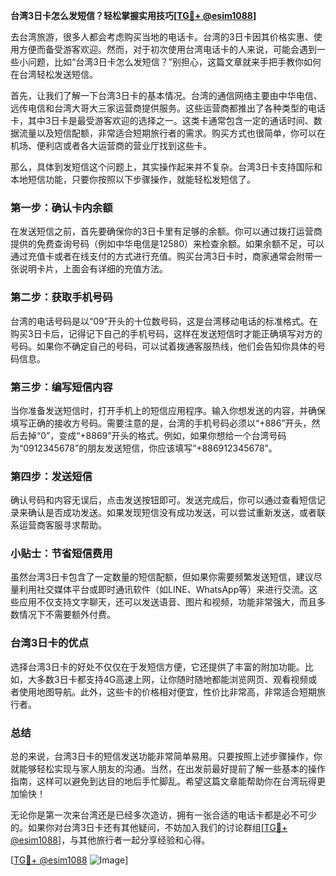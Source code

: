 **台湾3日卡怎么发短信？轻松掌握实用技巧[[TG💪+ @esim1088](https://t.me/s/esim1088)]**

去台湾旅游，很多人都会考虑购买当地的电话卡。台湾的3日卡因其价格实惠、使用方便而备受游客欢迎。然而，对于初次使用台湾电话卡的人来说，可能会遇到一些小问题，比如“台湾3日卡怎么发短信？”别担心，这篇文章就来手把手教你如何在台湾轻松发送短信。

首先，让我们了解一下台湾3日卡的基本情况。台湾的通信网络主要由中华电信、远传电信和台湾大哥大三家运营商提供服务。这些运营商都推出了各种类型的电话卡，其中3日卡是最受游客欢迎的选择之一。这类卡通常包含一定的通话时间、数据流量以及短信配额，非常适合短期旅行者的需求。购买方式也很简单，你可以在机场、便利店或者各大运营商的营业厅找到这些卡。

那么，具体到发短信这个问题上，其实操作起来并不复杂。台湾3日卡支持国际和本地短信功能，只要你按照以下步骤操作，就能轻松发短信了。

### 第一步：确认卡内余额

在发送短信之前，首先要确保你的3日卡里有足够的余额。你可以通过拨打运营商提供的免费查询号码（例如中华电信是12580）来检查余额。如果余额不足，可以通过充值卡或者在线支付的方式进行充值。购买台湾3日卡时，商家通常会附带一张说明卡片，上面会有详细的充值方法。

### 第二步：获取手机号码

台湾的电话号码是以“09”开头的十位数号码，这是台湾移动电话的标准格式。在购买3日卡后，记得记下自己的手机号码，这样在发送短信时才能正确填写对方的号码。如果你不确定自己的号码，可以试着拨通客服热线，他们会告知你具体的号码信息。

### 第三步：编写短信内容

当你准备发送短信时，打开手机上的短信应用程序。输入你想发送的内容，并确保填写正确的接收方号码。需要注意的是，台湾的手机号码必须以“+886”开头，然后去掉“0”，变成“+8869”开头的格式。例如，如果你想给一个台湾号码为“0912345678”的朋友发送短信，你应该填写“+886912345678”。

### 第四步：发送短信

确认号码和内容无误后，点击发送按钮即可。发送完成后，你可以通过查看短信记录来确认是否成功发送。如果发现短信没有成功发送，可以尝试重新发送，或者联系运营商客服寻求帮助。

### 小贴士：节省短信费用

虽然台湾3日卡包含了一定数量的短信配额，但如果你需要频繁发送短信，建议尽量利用社交媒体平台或即时通讯软件（如LINE、WhatsApp等）来进行交流。这些应用不仅支持文字聊天，还可以发送语音、图片和视频，功能非常强大，而且多数情况下不需要额外付费。

### 台湾3日卡的优点

选择台湾3日卡的好处不仅仅在于发短信方便，它还提供了丰富的附加功能。比如，大多数3日卡都支持4G高速上网，让你随时随地都能浏览网页、观看视频或者使用地图导航。此外，这些卡的价格相对便宜，性价比非常高，非常适合短期旅行者。

### 总结

总的来说，台湾3日卡的短信发送功能非常简单易用。只要按照上述步骤操作，你就能够轻松实现与家人朋友的沟通。当然，在出发前最好提前了解一些基本的操作指南，这样可以避免到达目的地后手忙脚乱。希望这篇文章能帮助你在台湾玩得更加愉快！

无论你是第一次来台湾还是已经多次造访，拥有一张合适的电话卡都是必不可少的。如果你对台湾3日卡还有其他疑问，不妨加入我们的讨论群组[[TG💪+ @esim1088](https://t.me/s/esim1088)]，与其他旅行者一起分享经验和心得。

[[TG💪+ @esim1088](https://t.me/s/esim1088) ![Image](https://i.postimg.cc/4NQfJmqS/Snipaste-2025-05-13-00-14-12.png)]